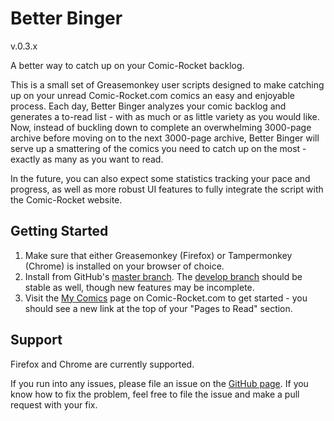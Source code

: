 # Better Binger 
v.0.3.x

A better way to catch up on your Comic-Rocket backlog.

This is a small set of Greasemonkey user scripts designed to make catching up on your unread Comic-Rocket.com comics an easy and enjoyable process.  Each day, Better Binger analyzes your comic backlog and generates a to-read list - with as much or as little variety as you would like.  Now, instead of buckling down to complete an overwhelming 3000-page archive before moving on to the next 3000-page archive, Better Binger will serve up a smattering of the comics you need to catch up on the most - exactly as many as you want to read.

In the future, you can also expect some statistics tracking your pace and progress, as well as more robust UI features to fully integrate the script with the Comic-Rocket website.

## Getting Started
1.  Make sure that either Greasemonkey (Firefox) or Tampermonkey (Chrome) is installed on your browser of choice.
2.  Install from GitHub's [master branch](https://github.com/Deathmagus/Better-Binger/raw/master/Better_Binger.user.js).  The [develop branch](https://github.com/Deathmagus/Better-Binger/raw/develop/Better_Binger.user.js) should be stable as well, though new features may be incomplete.
3.  Visit the [My Comics](https://www.comic-rocket.com/) page on Comic-Rocket.com to get started - you should see a new link at the top of your "Pages to Read" section.

## Support
Firefox and Chrome are currently supported.

If you run into any issues, please file an issue on the [GitHub page](https://github.com/Deathmagus/Better-Binger).  If you know how to fix the problem, feel free to file the issue and make a pull request with your fix.